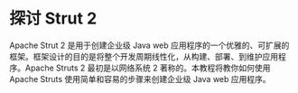 # 探讨 Strut 2

Apache Strut 2 是用于创建企业级 Java web 应用程序的一个优雅的、可扩展的框架。框架设计的目的是将整个开发周期线性化，从构建、部署、到维护应用程序。Apache Struts 2 最初是以网络系统 2 著称的。本教程将教你如何使用 Apache Struts 使用简单和容易的步骤来创建企业级 Java web 应用程序。
